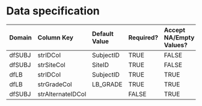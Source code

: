 # Data specification

|**Domain** |**Column Key**    |**Default Value** |**Required?** |**Accept NA/Empty Values?** |**Require Unique Values?** |
|:----------|:-----------------|:-----------------|:-------------|:---------------------------|:--------------------------|
|dfSUBJ     |strIDCol          |SubjectID         |TRUE          |FALSE                       |TRUE                       |
|dfSUBJ     |strSiteCol        |SiteID            |TRUE          |FALSE                       |FALSE                      |
|dfLB       |strIDCol          |SubjectID         |TRUE          |TRUE                        |FALSE                      |
|dfLB       |strGradeCol       |LB_GRADE          |TRUE          |TRUE                        |FALSE                      |
|dfSUBJ     |strAlternateIDCol |                  |FALSE         |TRUE                        |FALSE                      |
